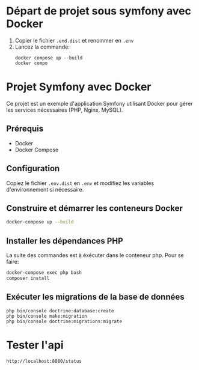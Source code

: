 # Départ de projet sous symfony avec Docker
1. Copier le fichier ``.end.dist`` et renommer en ``.env``
2. Lancez la commande: 
    ````
    docker compose up --build
    docker compo
    ````




# Projet Symfony avec Docker

Ce projet est un exemple d'application Symfony utilisant Docker pour gérer les services nécessaires (PHP, Nginx, MySQL).

## Prérequis

- Docker
- Docker Compose


## Configuration
Copiez le fichier ``.env.dist`` en ``.env`` et modifiez les variables d'environnement si nécessaire.

## Construire et démarrer les conteneurs Docker
````bash
docker-compose up --build
````

## Installer les dépendances PHP
La suite des commandes est à éxécuter dans le conteneur php. Pour se faire:
````bash
docker-compose exec php bash
composer install
````

## Exécuter les migrations de la base de données
````
php bin/console doctrine:database:create
php bin/console make:migration
php bin/console doctrine:migrations:migrate
`````

# Tester l'api
````
http://localhost:8080/status
````
